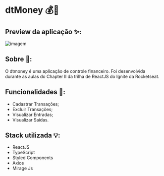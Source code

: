 # dtMoney 💰🤑


## Preview da aplicação ✨: 
![imagem](https://imgur.com/2oZ4DuL.png)


## Sobre 📲: 
O dtmoney é uma aplicação de controle financeiro. Foi desenvolvida durante as aulas do Chapter II da trilha de ReactJS do Ignite da Rocketseat. 

## Funcionalidades 🎯:

- Cadastrar Transações;
- Excluir Transações;
- Visualizar Entradas;
- Visualizar Saídas.


## Stack utilizada 💡:

* ReactJS
* TypeScript
* Styled Components
* Axios 
* Mirage Js
